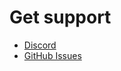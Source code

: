 # Get support

- [Discord](https://discord.gg/8cQZfXWeXP)
- [GitHub Issues](https://github.com/polycrate/polycrate/issues)